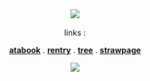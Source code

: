   <div align="center">
<img src="https://komarev.com/ghpvc/?username=dallydaleon&label=CATHYS+CLEARED&color=0F0F0F&base=1000000"><br></br>links :

  <b>[atabook](https://daleon.atabook.org/)</b> . <b>[rentry](https://rentry.co/dallydaleon)</b> . <b>[tree](https://colormytree.me/2024/01JE12P4TF63SGATBM3C1D227J)</b> . <b>[strawpage](https://yoiyaminiainori.straw.page)</b>

  <img src="https://static.wikia.nocookie.net/shipping/images/3/39/Revale_remember_volume2_chapter2.jpg/revision/latest?cb=20240223144856">
